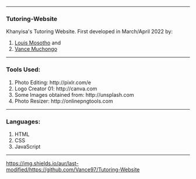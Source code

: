  <hr>
 
<h3>Tutoring-Website</h3>
<p>Khanyisa's Tutoring Website. First developed in March/April 2022 by:</p>

<ol>
  <li><a href=mailto:"mpholouism@gmail.com">Louis Mosotho</a> and </li>
  <li><a href=mailto:"vansmuchongo@gmail.com">Vance Muchongo</a></li>
</ol>

 <hr>
 
<h3>Tools Used:</h3>
<ol>
  <li>Photo Editing: http://pixlr.com/e</li>
  <li>Logo Creator 01: http://canva.com</li>
  <li>Some Images obtained from: http://unsplash.com</li>
  <li>Photo Resizer: http://onlinepngtools.com</li>
</ol>

 <hr>
 
 <h3>Languages:</h3>
 <ol>
  <li>HTML</li>
  <li>CSS</li>
  <li>JavaScript</li>
</ol>

<hr>

https://img.shields.io/aur/last-modified/https://github.com/Vance97/Tutoring-Website
 
